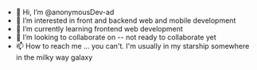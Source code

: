 - 👋 Hi, I’m @anonymousDev-ad
- 👀 I’m interested in front and backend web and mobile development 
- 🌱 I’m currently learning frontend web development 
- 💞️ I’m looking to collaborate on -- not ready to collaborate yet
- 📫 How to reach me ... you can't. I'm usually in my starship somewhere in the milky way galaxy

<!---
anonymousDev-ad/anonymousDev-ad is a ✨ special ✨ repository because its `README.md` (this file) appears on your GitHub profile.
You can click the Preview link to take a look at your changes.
--->
